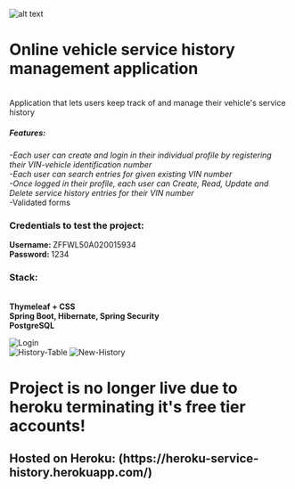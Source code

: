![alt text](https://github.com/frodkata/heroku-service-history/blob/main/src/main/resources/static/images/logo2.png?raw=true)

<h1>Online vehicle service history management application</h1> <br>
Application that lets users keep track of and manage their vehicle's service history <br>
<h5>Features:</h5>
<i>-Each user can create and login in their individual profile by registering their VIN-vehicle identification number <br>
-Each user can search entries for given existing VIN number <br>
-Once logged in their profile, each user can Create, Read, Update and Delete service history entries for their VIN number <br> </i>
-Validated forms
<h3>Credentials to test the project:</h3>
<b>Username: </b> ZFFWL50A020015934 <br> <b> Password: </b> 1234
<h3>Stack:</h3>
<br> <b>Thymeleaf + CSS
<br>Spring Boot, Hibernate, Spring Security
<br>PostgreSQL </b> <p>
  
<img src="https://i.ibb.co/4Nq2T1r/service3.png" alt="Login" border="0"> <br>
 <img src="https://i.postimg.cc/ZnPZmLrs/service1.png" alt="History-Table" border="0" >
 <img src="https://i.postimg.cc/9Mjn2HJV/service2.png" alt="New-History" border="0" >

<h1>Project is no longer live due to heroku terminating it's free tier accounts!</h1>
<h2>Hosted on Heroku: (https://heroku-service-history.herokuapp.com/) </h2>


